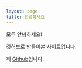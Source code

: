 ```yaml
---
layout: page
title: 안녕하세요
---
```





모두 안녕하세요!

깃허브로 만들어본 사이트입니다.

제 [Github](https://github.com/vszhub/not-pure-poole)입니다.
